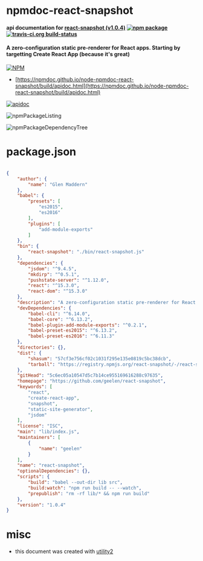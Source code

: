 # npmdoc-react-snapshot

#### api documentation for  [react-snapshot (v1.0.4)](https://github.com/geelen/react-snapshot)  [![npm package](https://img.shields.io/npm/v/npmdoc-react-snapshot.svg?style=flat-square)](https://www.npmjs.org/package/npmdoc-react-snapshot) [![travis-ci.org build-status](https://api.travis-ci.org/npmdoc/node-npmdoc-react-snapshot.svg)](https://travis-ci.org/npmdoc/node-npmdoc-react-snapshot)

#### A zero-configuration static pre-renderer for React apps. Starting by targetting Create React App (because it's great)

[![NPM](https://nodei.co/npm/react-snapshot.png?downloads=true&downloadRank=true&stars=true)](https://www.npmjs.com/package/react-snapshot)

- [https://npmdoc.github.io/node-npmdoc-react-snapshot/build/apidoc.html](https://npmdoc.github.io/node-npmdoc-react-snapshot/build/apidoc.html)

[![apidoc](https://npmdoc.github.io/node-npmdoc-react-snapshot/build/screenCapture.buildCi.browser.%252Ftmp%252Fbuild%252Fapidoc.html.png)](https://npmdoc.github.io/node-npmdoc-react-snapshot/build/apidoc.html)

![npmPackageListing](https://npmdoc.github.io/node-npmdoc-react-snapshot/build/screenCapture.npmPackageListing.svg)

![npmPackageDependencyTree](https://npmdoc.github.io/node-npmdoc-react-snapshot/build/screenCapture.npmPackageDependencyTree.svg)



# package.json

```json

{
    "author": {
        "name": "Glen Maddern"
    },
    "babel": {
        "presets": [
            "es2015",
            "es2016"
        ],
        "plugins": [
            "add-module-exports"
        ]
    },
    "bin": {
        "react-snapshot": "./bin/react-snapshot.js"
    },
    "dependencies": {
        "jsdom": "^9.4.5",
        "mkdirp": "^0.5.1",
        "pushstate-server": "^1.12.0",
        "react": "^15.3.0",
        "react-dom": "^15.3.0"
    },
    "description": "A zero-configuration static pre-renderer for React apps. Starting by targetting Create React App (because it's great)",
    "devDependencies": {
        "babel-cli": "^6.14.0",
        "babel-core": "^6.13.2",
        "babel-plugin-add-module-exports": "^0.2.1",
        "babel-preset-es2015": "^6.13.2",
        "babel-preset-es2016": "^6.11.3"
    },
    "directories": {},
    "dist": {
        "shasum": "57cf3e756cf02c1031f295e135e0819c5bc38dcb",
        "tarball": "https://registry.npmjs.org/react-snapshot/-/react-snapshot-1.0.4.tgz"
    },
    "gitHead": "5c6ec05a10547d5c7b14ce955169616288c97635",
    "homepage": "https://github.com/geelen/react-snapshot",
    "keywords": [
        "react",
        "create-react-app",
        "snapshot",
        "static-site-generator",
        "jsdom"
    ],
    "license": "ISC",
    "main": "lib/index.js",
    "maintainers": [
        {
            "name": "geelen"
        }
    ],
    "name": "react-snapshot",
    "optionalDependencies": {},
    "scripts": {
        "build": "babel --out-dir lib src",
        "build:watch": "npm run build -- --watch",
        "prepublish": "rm -rf lib/* && npm run build"
    },
    "version": "1.0.4"
}
```



# misc
- this document was created with [utility2](https://github.com/kaizhu256/node-utility2)

